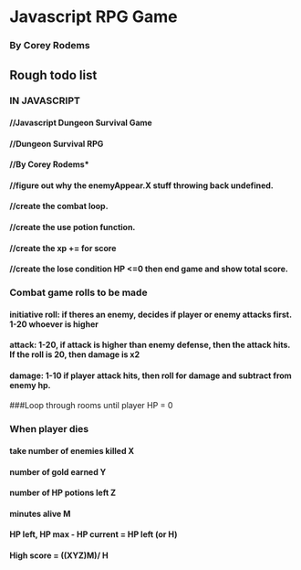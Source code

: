 # Javascript RPG Game
### By Corey Rodems



## Rough todo list

### IN JAVASCRIPT

#### //**********Javascript Dungeon Survival Game**********
#### //****************Dungeon Survival RPG****************
#### //******************By Corey Rodems*******************

#### //figure out why the enemyAppear.X stuff throwing back undefined.
#### //create the combat loop.
#### //create the use potion function.
#### //create the xp += for score
#### //create the lose condition HP <=0 then end game and show total score.


### Combat game rolls to be made
#### initiative roll: if theres an enemy, decides if player or enemy attacks first. 1-20 whoever is higher

#### attack: 1-20, if attack is higher than enemy defense, then the attack hits. If the roll is 20, then damage is x2

#### damage: 1-10 if player attack hits, then roll for damage and subtract from enemy hp.

###Loop through rooms until player HP = 0
### When player dies
#### take number of enemies killed X
#### number of gold earned Y
#### number of HP potions left Z
#### minutes alive M
#### HP left, HP max - HP current = HP left (or H)
#### High score = ((XYZ)M)/ H
